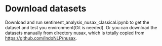 # Download datasets
Download and run sentiment_analysis_nusax_classical.ipynb to get the dataset and test you environment(Git is needed).
Or you can download the datasets manually from directory nusax, which is totally copied from https://github.com/IndoNLP/nusax.
